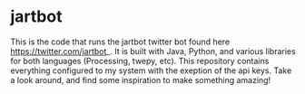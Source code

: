 # jartbot
This is the code that runs the jartbot twitter bot found here https://twitter.com/jartbot_. 
It is built with Java, Python, and various libraries for both languages (Processing, twepy, etc).
This repository contains everything configured to my system with the exeption of the api keys.
Take a look around, and find some inspiration to make something amazing!
